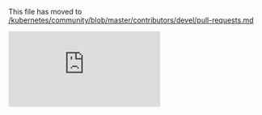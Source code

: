 This file has moved to [/kubernetes/community/blob/master/contributors/devel/pull-requests.md](https://github.com/kubernetes/community/blob/master/contributors/devel/pull-requests.md)


<!-- BEGIN MUNGE: GENERATED_ANALYTICS -->
[![Analytics](https://kubernetes-site.appspot.com/UA-36037335-10/GitHub/docs/devel/pull-requests.md?pixel)]()
<!-- END MUNGE: GENERATED_ANALYTICS -->
